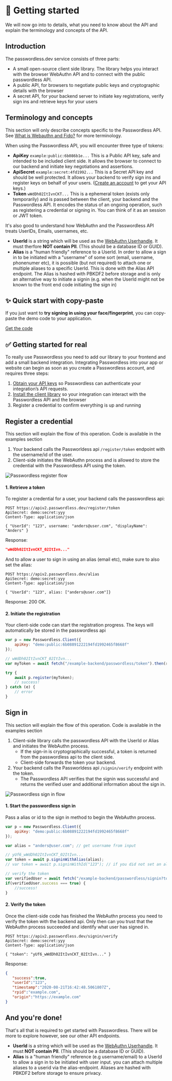 # 🚀 Getting started

We will now go into to details, what you need to know about the API and explain the terminology and concepts of the API.

## Introduction

The passwordless.dev service consists of three parts:

* A small open-source client side library. The library helps you interact with the browser WebAuthn API and to connect with the public passwordless API.
* A public API, for browsers to negotiate public keys and cryptographic details with the browser
* A secret API, for your backend server to initiate key registrations, verify sign ins and retrieve keys for your users


## Terminology and concepts

This section will only describe concepts specific to the Passwordless API. See [What is Webauthn and Fido?](what-is-webauthn-and-fido) for more terminology.

When using the Passwordless API, you will encounter three type of tokens:

* **ApiKey** `example:public:6b086b1e...` This is a Public API key, safe and intended to be included client side. It allows the browser to connect to our backend and initiate key negotiations and assertions.
* **ApiSecret** `example:secret:4fd1992...` This is a Secret API key and should be well protected. It allows your backend to verify sign ins and register keys on behalf of your users. ([Create an account](https://beta.passwordless.dev/create-account) to get your API keys.)
* **Token** `wWdDh02ItIvnCKT...` This is a ephemeral token (exists only temporarily) and is passed between the client, your backend and the Passwordless API. It encodes the status of an ongoing operation, such as registering a credential or signing in. You can think of it as an session or JWT token.

It's also good to understand how WebAuthn and the Passwordless API treats UserIDs, Emails, usernames, etc.

* **UserId** is a string which will be used as the [WebAuthn Userhandle](https://www.w3.org/TR/webauthn-2/#dom-publickeycredentialuserentity-id). It must therfore **NOT contain PII**. (This should be a database ID or GUID).
* **Alias** is a "human friendly" reference to a UserId. In order to allow a sign in to be initiated with a "username" of some sort (email, username, phonenumer etc), it is possible (but not required) to attach one or multiple aliases to a specific UserId. This is done with the Alias API endpoint. The Alias is hashed with PBKDF2 before storage and is only an alternative way to initiate a signin (e.g. when the UserId might not be known to the front end code initiating the sign in)

## ✨ Quick start with copy-paste <Badge text="frontend only" type="tip"/>

If you just want to **try signing in using your face/fingerprint**, you can copy-paste the demo code to your application.

[Get the code](guide/demo-and-examples.html#copy-paste-demo-client-side-only)

## ✅ Getting started for real

To really use Passwordless you need to add our library to your frontend and add a small backend integration. 
Integrating Passwordless into your app or website can begin as soon as you create a Passwordless account, and requires three steps:


1. [Obtain your API keys](https://beta.passwordless.dev/create-account) so Passwordless can authenticate your integration’s API requests.
2. [Install the client library](https://github.com/passwordless/passwordless-client-js#get-coding) so your integration can interact with the Passwordless API and the browser
3. Register a credential to confirm everything is up and running


## Register a credential

This section will explain the flow of this operation. Code is available in the examples section

1. Your backend calls the Passworldess api `/register/token` endpoint with the username/id of the user.
2. Client-side initiates the WebAuthn process and is allowed to store the credential with the Passwordless API using the token.

![Passwordless register flow](https://cdn.passwordless.dev/assets/passwordless.register.png)

#### 1. Retrieve a token <Badge text="backend" type="warning"/>

To register a credential for a user, your backend calls the passwordless api:

```http
POST https://apiv2.passwordless.dev/register/token
ApiSecret: demo:secret:yyy
Content-Type: application/json

{ "UserId": "123", username: "anders@user.com", "displayName": "Anders" } 
```
Response:
```json
"wWdDh02ItIvnCKT_02ItIvn..."
```

And to allow a user to sign in using an alias (email etc), make sure to also set the alias:

```
POST https://apiv2.passwordless.dev/alias
ApiSecret: demo:secret:yyy
Content-Type: application/json

{ "UserId": "123", alias: ["anders@user.com"]} 
```
Response: 200 OK.

#### 2. Initiate the registration <Badge text="frontend" type="tip"/>

Your client-side code can start the registration progress. The keys will automatically be stored in the passwordless api

```js
var p = new Passwordless.Client({
    apiKey: "demo:public:6b08891222194fd1992465f8668f"
});

// wWdDh02ItIvnCKT_02ItIvn...
var myToken = await fetch("/example-backend/passwordless/token").then(r => r.text());

try {
    await p.register(myToken);
    // success!
} catch (e) {
    // error    
}
```


## Sign in

This section will explain the flow of this operation. Code is available in the examples section

1. Client-side library calls the passwordless API with the UserId or Alias and initiates the WebAuthn process.
    * If the sign-in is cryptographically successful, a token is returned from the passwordless api to the client side.
    * Client-side forwards the token your backend.
2. Your backend calls the Passworldess api `/signin/verify` endpoint with the token.
    * The Passwordless API verifies that the signin was successful and returns the verified user and additional information about the sign in. 

![Passwordless sign in flow](https://cdn.passwordless.dev/assets/passwordless.signin.png?v1)

#### 1. Start the passwordless sign in <Badge text="frontend" type="tip"/>

Pass a alias or id to the sign in method to begin the WebAuthn process.

```js
var p = new Passwordless.Client({
    apiKey: "demo:public:6b08891222194fd1992465f8668f"
});

var alias = "anders@user.com"; // get username from input

// yUf6_wWdDh02ItIvnCKT_02ItIvn...
var token = await p.signinWithAlias(alias);
// var token = await p.signinWithId("123"); // if you did not set an alias, you can signin with the UserId.

// verify the token
var verifiedUser = await fetch("/example-backend/passwordless/signin?token=" + token).then(r => r.json());
if(verifiedUser.success === true) {
    //success!
}
```

#### 2. Verify the token <Badge text="backend" type="warning"/>

Once the client-side code has finished the WebAuthn process you need to verify the token with the backend api.
Only then can you trust that the WebAuthn process succeeded and identify what user has signed in.

```http
POST https://apiv2.passwordless.dev/signin/verify
ApiSecret: demo:secret:yyy
Content-Type: application/json

{ "token": "yUf6_wWdDh02ItIvnCKT_02ItIvn..." }
```
Response:
```json
{
   "success":true,
   "userId":"123",
   "timestamp":"2020-08-21T16:42:48.5061807Z",
   "rpid":"example.com",
   "origin":"https://example.com"
}
```

## And you're done!

That's all that is required to get started with Passwordless.
There will be more to explore however, see our other API endpoints.









* **UserId** is a string which will be used as the [WebAuthn Userhandle](https://www.w3.org/TR/webauthn-2/#dom-publickeycredentialuserentity-id). It must **NOT contain PII**. (This should be a database ID or GUID).
* **Alias** is a "human friendly" reference (e.g username/email) to a UserId to allow a sign in to be initiated with user input. you can attach multiple aliases to a userid via the alias-endpoint. Aliases are hashed with PBKDF2 before storage to ensure privacy.
